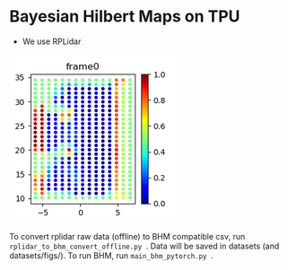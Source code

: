# Bayesian Hilbert Maps on TPU
* We use RPLidar

![Alt text](./output/surf_patrick_toy_intersection/_frame0.png?raw=true "Regression Sample")

To convert rplidar raw data (offline) to BHM compatible csv, run  ```rplidar_to_bhm_convert_offline.py ```. Data will be saved in datasets (and datasets/figs/).
To run BHM, run  ```main_bhm_pytorch.py ```.
